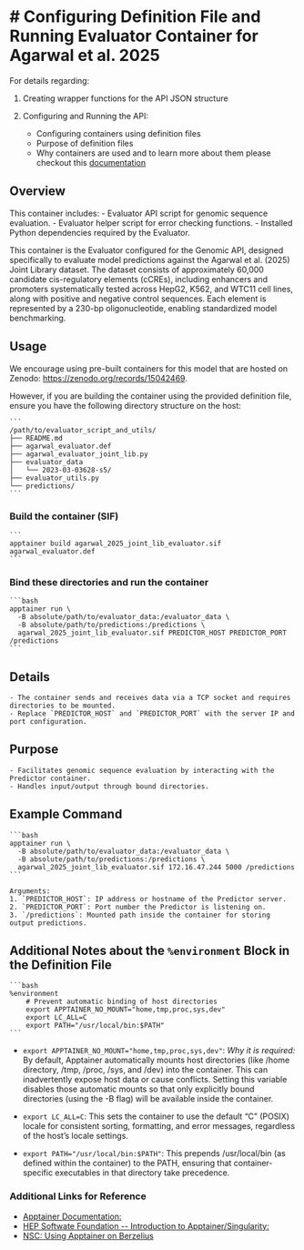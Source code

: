 # # Configuring Definition File and Running Evaluator Container for Agarwal et al. 2025

For details regarding:

1. Creating wrapper functions for the API JSON structure
2. Configuring and Running the API:

    - Configuring containers using definition files
    - Purpose of definition files
    - Why containers are used and to learn more about them
please checkout this [documentation](https://github.com/de-Boer-Lab/Genomic-API-for-Model-Evaluation/tree/main/src/DREAM_RNN)

## Overview

This container includes:
    - Evaluator API script for genomic sequence evaluation.
    - Evaluator helper script for error checking functions.
    - Installed Python dependencies required by the Evaluator.

This container is the Evaluator configured for the Genomic API, designed specifically to evaluate model predictions against the Agarwal et al. (2025) Joint Library dataset. The dataset consists of approximately 60,000 candidate cis-regulatory elements (cCREs), including enhancers and promoters systematically tested across HepG2, K562, and WTC11 cell lines, along with positive and negative control sequences. Each element is represented by a 230-bp oligonucleotide, enabling standardized model benchmarking.

## Usage

We encourage using pre-built containers for this model that are hosted on Zenodo: <https://zenodo.org/records/15042469>.

However, if you are building the container using the provided definition file, ensure you have the following directory structure on the host:

    ```
    /path/to/evaluator_script_and_utils/
    ├── README.md
    ├── agarwal_evaluator.def
    ├── agarwal_evaluator_joint_lib.py
    ├── evaluator_data
    │   └── 2023-03-03628-s5/
    ├── evaluator_utils.py
    └── predictions/
    ```

### Build the container (SIF)

    ```
    apptainer build agarwal_2025_joint_lib_evaluator.sif agarwal_evaluator.def
    ```

### Bind these directories and run the container

    ```bash
    apptainer run \
      -B absolute/path/to/evaluator_data:/evaluator_data \
      -B absolute/path/to/predictions:/predictions \
      agarwal_2025_joint_lib_evaluator.sif PREDICTOR_HOST PREDICTOR_PORT /predictions
    ```

## Details

    - The container sends and receives data via a TCP socket and requires directories to be mounted.
    - Replace `PREDICTOR_HOST` and `PREDICTOR_PORT` with the server IP and port configuration.

## Purpose

    - Facilitates genomic sequence evaluation by interacting with the Predictor container.
    - Handles input/output through bound directories.

## Example Command

    ```bash
    apptainer run \
      -B absolute/path/to/evaluator_data:/evaluator_data \
      -B absolute/path/to/predictions:/predictions \
      agarwal_2025_joint_lib_evaluator.sif 172.16.47.244 5000 /predictions
    ```

    Arguments:
    1. `PREDICTOR_HOST`: IP address or hostname of the Predictor server.
    2. `PREDICTOR_PORT`: Port number the Predictor is listening on.
    3. `/predictions`: Mounted path inside the container for storing output predictions.

## Additional Notes about the `%environment` Block in the Definition File

    ```bash
    %environment
        # Prevent automatic binding of host directories
        export APPTAINER_NO_MOUNT="home,tmp,proc,sys,dev"
        export LC_ALL=C
        export PATH="/usr/local/bin:$PATH"
    ```

- `export APPTAINER_NO_MOUNT="home,tmp,proc,sys,dev"`:
*Why it is required:* By default, Apptainer automatically mounts host directories (like /home directory, /tmp, /proc, /sys, and /dev) into the container. This can inadvertently expose host data or cause conflicts. Setting this variable disables those automatic mounts so that only explicitly bound directories (using the -B flag) will be available inside the container.

- `export LC_ALL=C`:
This sets the container to use the default “C” (POSIX) locale for consistent sorting, formatting, and error messages, regardless of the host’s locale settings.

- `export PATH="/usr/local/bin:$PATH"`:
This prepends /usr/local/bin (as defined within the container) to the PATH, ensuring that container-specific executables in that directory take precedence.

### Additional Links for Reference

- [Apptainer Documentation:](https://apptainer.org/docs/user/latest/)
- [HEP Softwate Foundation -- Introduction to Apptainer/Singularity:](https://hsf-training.github.io/hsf-training-singularity-webpage/)
- [NSC: Using Apptainer on Berzelius](https://www.nsc.liu.se/support/systems/berzelius-software/berzelius-apptainer/)
